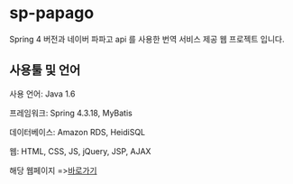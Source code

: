 # sp-papago
Spring 4 버전과 네이버 파파고 api 를 사용한 번역 서비스 제공 웹 프로젝트 입니다. 

## 사용툴 및 언어
사용 언어: Java 1.6

프레임워크: Spring 4.3.18, MyBatis  

데이터베이스: Amazon RDS, HeidiSQL  

웹: HTML, CSS, JS, jQuery, JSP, AJAX

해당 웹페이지 =>[바로가기](http://54.180.164.175/)

